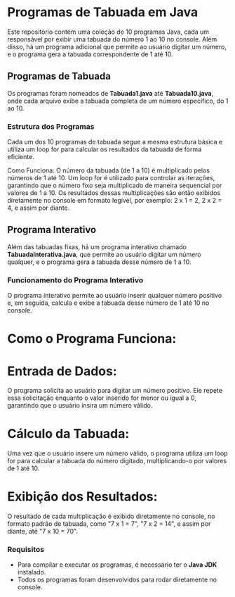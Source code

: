 # Programas de Tabuada em Java

Este repositório contém uma coleção de 10 programas Java, cada um responsável por exibir uma tabuada do número 1 ao 10 no console. Além disso, há um programa adicional que permite ao usuário digitar um número, e o programa gera a tabuada correspondente de 1 até 10.

## Programas de Tabuada

Os programas foram nomeados de **Tabuada1.java** até **Tabuada10.java**, onde cada arquivo exibe a tabuada completa de um número específico, do 1 ao 10. 

### Estrutura dos Programas

Cada um dos 10 programas de tabuada segue a mesma estrutura básica e utiliza um loop for para calcular os resultados da tabuada de forma eficiente.

Como Funciona:
O número da tabuada (de 1 a 10) é multiplicado pelos números de 1 até 10.
Um loop for é utilizado para controlar as iterações, garantindo que o número fixo seja multiplicado de maneira sequencial por valores de 1 a 10.
Os resultados dessas multiplicações são então exibidos diretamente no console em formato legível, por exemplo: 2 x 1 = 2, 2 x 2 = 4, e assim por diante.
  
## Programa Interativo

Além das tabuadas fixas, há um programa interativo chamado **TabuadaInterativa.java**, que permite ao usuário digitar um número qualquer, e o programa gera a tabuada desse número de 1 a 10.

### Funcionamento do Programa Interativo

O programa interativo permite ao usuário inserir qualquer número positivo e, em seguida, calcula e exibe a tabuada desse número de 1 até 10 no console.

# Como o Programa Funciona:
# Entrada de Dados:
O programa solicita ao usuário para digitar um número positivo. Ele repete essa solicitação enquanto o valor inserido for menor ou igual a 0, garantindo que o usuário insira um número válido.

# Cálculo da Tabuada:
Uma vez que o usuário insere um número válido, o programa utiliza um loop for para calcular a tabuada do número digitado, multiplicando-o por valores de 1 até 10.

# Exibição dos Resultados:
O resultado de cada multiplicação é exibido diretamente no console, no formato padrão de tabuada, como "7 x 1 = 7", "7 x 2 = 14", e assim por diante, até "7 x 10 = 70".

### Requisitos

- Para compilar e executar os programas, é necessário ter o **Java JDK** instalado.
- Todos os programas foram desenvolvidos para rodar diretamente no console.


